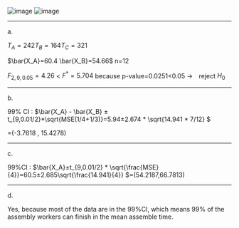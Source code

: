 ![image](https://github.com/user-attachments/assets/83079247-69a1-4c27-a376-0b6a969a9b11)
![image](https://github.com/user-attachments/assets/a41848cc-854b-49cc-a0bb-f1381d1a1f36)

----
a.

$T_A=242 T_B=164 T_C=321$

$\bar{X_A}=60.4 \bar{X_B}=54.66$ n=12

$F_{2,9,0.05}=4.26$ < $F^* = 5.704$
because p-value=0.0251<0.05 →　reject $H_0$


----
b.

99% CI : $\bar{X_A} - \bar{X_B} ± t_{9,0.01/2}*\sqrt{MSE(1/4+1/3)}=5.94±2.674 * \sqrt{14.941 * 7/12} $

=(-3.7618 , 15.4278)

----

c.

99%CI : $\bar{X_A}±t_{9,0.01/2} * \sqrt{\frac{MSE}{4}}=60.5±2.685\sqrt{\frac{14.941}{4}} $=(54.2187,66.7813) 

----
d.

Yes, because most of the data are in the 99%CI, which means 99% of the assembly workers can finish in the mean assemble time. 

